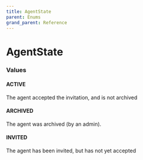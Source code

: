 ```yaml
---
title: AgentState
parent: Enums
grand_parent: Reference
---
```


# AgentState

<h3 id="values">Values</h3>

  <h4 id="active" class="name anchored">ACTIVE</h4>

  <div class="description-wrapper">
   <p>The agent accepted the invitation, and is not archived</p>
  </div>

  <h4 id="archived" class="name anchored">ARCHIVED</h4>

  <div class="description-wrapper">
   <p>The agent was archived (by an admin).</p>
  </div>

  <h4 id="invited" class="name anchored">INVITED</h4>

  <div class="description-wrapper">
   <p>The agent has been invited, but has not yet accepted</p>
  </div>

